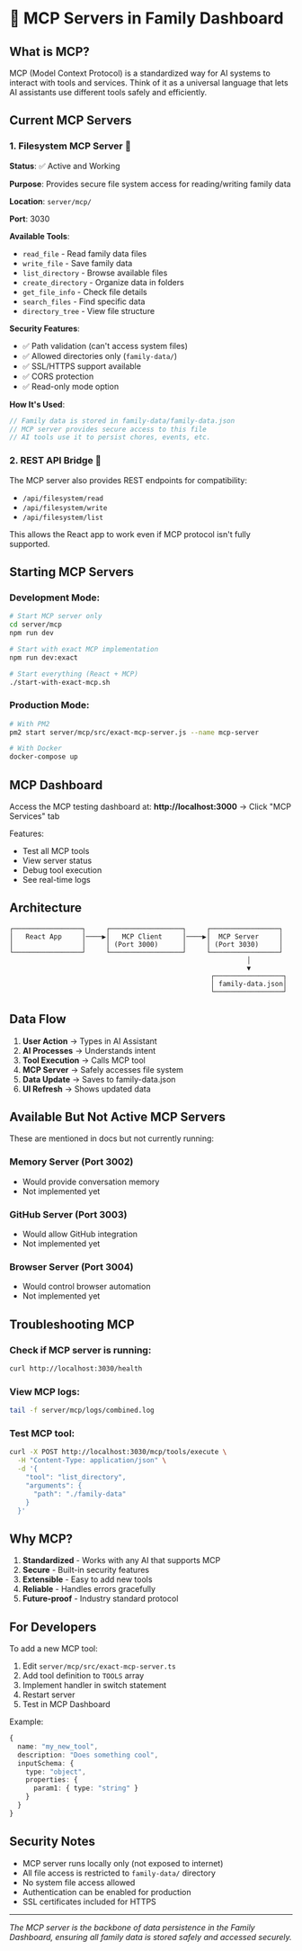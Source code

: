 # 🔧 MCP Servers in Family Dashboard

## What is MCP?

MCP (Model Context Protocol) is a standardized way for AI systems to interact with tools and services. Think of it as a universal language that lets AI assistants use different tools safely and efficiently.

## Current MCP Servers

### 1. **Filesystem MCP Server** 📁
**Status**: ✅ Active and Working

**Purpose**: Provides secure file system access for reading/writing family data

**Location**: `server/mcp/`

**Port**: 3030

**Available Tools**:
- `read_file` - Read family data files
- `write_file` - Save family data
- `list_directory` - Browse available files
- `create_directory` - Organize data in folders
- `get_file_info` - Check file details
- `search_files` - Find specific data
- `directory_tree` - View file structure

**Security Features**:
- ✅ Path validation (can't access system files)
- ✅ Allowed directories only (`family-data/`)
- ✅ SSL/HTTPS support available
- ✅ CORS protection
- ✅ Read-only mode option

**How It's Used**:
```javascript
// Family data is stored in family-data/family-data.json
// MCP server provides secure access to this file
// AI tools use it to persist chores, events, etc.
```

### 2. **REST API Bridge** 🌉
The MCP server also provides REST endpoints for compatibility:
- `/api/filesystem/read`
- `/api/filesystem/write`
- `/api/filesystem/list`

This allows the React app to work even if MCP protocol isn't fully supported.

## Starting MCP Servers

### Development Mode:
```bash
# Start MCP server only
cd server/mcp
npm run dev

# Start with exact MCP implementation
npm run dev:exact

# Start everything (React + MCP)
./start-with-exact-mcp.sh
```

### Production Mode:
```bash
# With PM2
pm2 start server/mcp/src/exact-mcp-server.js --name mcp-server

# With Docker
docker-compose up
```

## MCP Dashboard

Access the MCP testing dashboard at:
**http://localhost:3000** → Click "MCP Services" tab

Features:
- Test all MCP tools
- View server status
- Debug tool execution
- See real-time logs

## Architecture

```
┌─────────────────┐     ┌──────────────────┐     ┌─────────────────┐
│   React App     │────▶│   MCP Client     │────▶│  MCP Server     │
│                 │     │ (Port 3000)      │     │ (Port 3030)     │
└─────────────────┘     └──────────────────┘     └─────────────────┘
                                                           │
                                                           ▼
                                                  ┌─────────────────┐
                                                  │ family-data.json│
                                                  └─────────────────┘
```

## Data Flow

1. **User Action** → Types in AI Assistant
2. **AI Processes** → Understands intent
3. **Tool Execution** → Calls MCP tool
4. **MCP Server** → Safely accesses file system
5. **Data Update** → Saves to family-data.json
6. **UI Refresh** → Shows updated data

## Available But Not Active MCP Servers

These are mentioned in docs but not currently running:

### Memory Server (Port 3002)
- Would provide conversation memory
- Not implemented yet

### GitHub Server (Port 3003)
- Would allow GitHub integration
- Not implemented yet

### Browser Server (Port 3004)
- Would control browser automation
- Not implemented yet

## Troubleshooting MCP

### Check if MCP server is running:
```bash
curl http://localhost:3030/health
```

### View MCP logs:
```bash
tail -f server/mcp/logs/combined.log
```

### Test MCP tool:
```bash
curl -X POST http://localhost:3030/mcp/tools/execute \
  -H "Content-Type: application/json" \
  -d '{
    "tool": "list_directory",
    "arguments": {
      "path": "./family-data"
    }
  }'
```

## Why MCP?

1. **Standardized** - Works with any AI that supports MCP
2. **Secure** - Built-in security features
3. **Extensible** - Easy to add new tools
4. **Reliable** - Handles errors gracefully
5. **Future-proof** - Industry standard protocol

## For Developers

To add a new MCP tool:

1. Edit `server/mcp/src/exact-mcp-server.ts`
2. Add tool definition to `TOOLS` array
3. Implement handler in switch statement
4. Restart server
5. Test in MCP Dashboard

Example:
```typescript
{
  name: "my_new_tool",
  description: "Does something cool",
  inputSchema: {
    type: "object",
    properties: {
      param1: { type: "string" }
    }
  }
}
```

## Security Notes

- MCP server runs locally only (not exposed to internet)
- All file access is restricted to `family-data/` directory
- No system file access allowed
- Authentication can be enabled for production
- SSL certificates included for HTTPS

---

*The MCP server is the backbone of data persistence in the Family Dashboard, ensuring all family data is stored safely and accessed securely.*